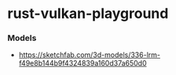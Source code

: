 # rust-vulkan-playground

### Models

- https://sketchfab.com/3d-models/336-lrm-f49e8b144b9f4324839a160d37a650d0
